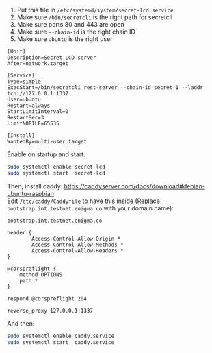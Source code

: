 1. Put this file in `/etc/systemd/system/secret-lcd.service`
2. Make sure `/bin/secretcli` is the right path for secretcli
3. Make sure ports 80 and 443 are open 
4. Make sure `--chain-id` is the right chain ID 
5. Make sure `ubuntu` is the right user 

```
[Unit]
Description=Secret LCD server
After=network.target

[Service]
Type=simple
ExecStart=/bin/secretcli rest-server --chain-id secret-1 --laddr tcp://127.0.0.1:1337
User=ubuntu
Restart=always
StartLimitInterval=0
RestartSec=3
LimitNOFILE=65535

[Install]
WantedBy=multi-user.target
```

Enable on startup and start:
```bash
sudo systemctl enable secret-lcd
sudo systemctl start  secret-lcd
```

Then, install caddy: https://caddyserver.com/docs/download#debian-ubuntu-raspbian  
Edit `/etc/caddy/Caddyfile` to have this inside (Replace `bootstrap.int.testnet.enigma.co` with your domain name):
```
bootstrap.int.testnet.enigma.co

header {
        Access-Control-Allow-Origin *
        Access-Control-Allow-Methods *
        Access-Control-Allow-Headers *
}

@corspreflight {
	method OPTIONS
	path *
}

respond @corspreflight 204 

reverse_proxy 127.0.0.1:1337
```

And then:
```bash
sudo systemctl enable caddy.service
sudo systemctl start  caddy.service
```
